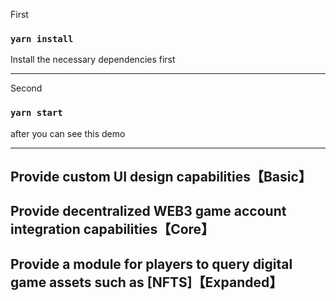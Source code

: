 
First

### `yarn install`


Install the necessary dependencies first

--------------------------
Second

### `yarn start`

after you can see this demo



--------------------------
Provide custom UI design capabilities【Basic】
--------------------------
Provide decentralized WEB3 game account integration capabilities【Core】
--------------------------
Provide a module for players to query digital game assets such as [NFTS]【Expanded】
--------------------------


